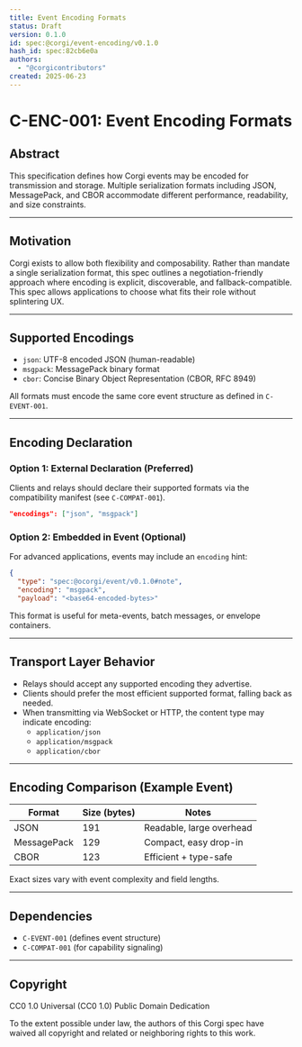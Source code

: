 ```yaml
---
title: Event Encoding Formats
status: Draft
version: 0.1.0
id: spec:@corgi/event-encoding/v0.1.0
hash_id: spec:82cb6e0a
authors:
  - "@corgicontributors"
created: 2025-06-23
---
```

# C-ENC-001: Event Encoding Formats

## Abstract
This specification defines how Corgi events may be encoded for transmission and storage. Multiple serialization formats including JSON, MessagePack, and CBOR accommodate different performance, readability, and size constraints.

---

## Motivation
Corgi exists to allow both flexibility and composability. Rather than mandate a single serialization format, this spec outlines a negotiation-friendly approach where encoding is explicit, discoverable, and fallback-compatible. This spec allows applications to choose what fits their role without splintering UX.

---

## Supported Encodings
- `json`: UTF-8 encoded JSON (human-readable)
- `msgpack`: MessagePack binary format
- `cbor`: Concise Binary Object Representation (CBOR, RFC 8949)

All formats must encode the same core event structure as defined in `C-EVENT-001`.

---

## Encoding Declaration
### Option 1: External Declaration (Preferred)
Clients and relays should declare their supported formats via the compatibility manifest (see `C-COMPAT-001`).

```json
"encodings": ["json", "msgpack"]
```

### Option 2: Embedded in Event (Optional)
For advanced applications, events may include an `encoding` hint:
```json
{
  "type": "spec:@ocorgi/event/v0.1.0#note",
  "encoding": "msgpack",
  "payload": "<base64-encoded-bytes>"

```
This format is useful for meta-events, batch messages, or envelope containers.

---

## Transport Layer Behavior
- Relays should accept any supported encoding they advertise.
- Clients should prefer the most efficient supported format, falling back as needed.
- When transmitting via WebSocket or HTTP, the content type may indicate encoding:
  - `application/json`
  - `application/msgpack`
  - `application/cbor`

---

## Encoding Comparison (Example Event)
| Format     | Size (bytes) | Notes                     |
|------------|---------------|----------------------------|
| JSON       | 191           | Readable, large overhead   |
| MessagePack| 129           | Compact, easy drop-in      |
| CBOR       | 123           | Efficient + type-safe      |

Exact sizes vary with event complexity and field lengths.

---

## Dependencies
- `C-EVENT-001` (defines event structure)
- `C-COMPAT-001` (for capability signaling)

---

## Copyright

CC0 1.0 Universal (CC0 1.0) Public Domain Dedication

To the extent possible under law, the authors of this Corgi spec have waived all copyright and related or neighboring rights to this work.
